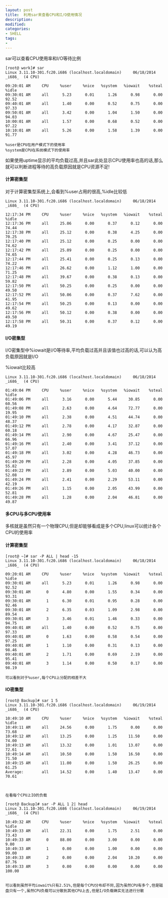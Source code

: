```yaml
---
layout: post
title:  利用sar来查看CPU和I/O使用情况
description: 
modified: 
categories: 
- SHELL 
tags:
- 
---
```


sar可以查看CPU使用率和I/O等待比例


	[root@ work]# sar
	Linux 3.11.10-301.fc20.i686 (localhost.localdomain) 	06/18/2014 	_i686_	(4 CPU)
	
	09:20:01 AM     CPU     %user     %nice   %system   %iowait    %steal     %idle
	09:30:01 AM     all      5.23      0.01      1.26      0.98      0.00     92.52
	09:40:01 AM     all      1.40      0.00      0.52      0.75      0.00     97.33
	09:50:01 AM     all      3.42      0.00      1.04      1.50      0.00     94.03
	10:00:01 AM     all      1.57      0.00      0.68      0.52      0.00     97.22
	10:10:01 AM     all      5.26      0.00      1.58      1.39      0.00     91.77

	%user是CPU在用户模式下的使用率
	%system是CPU在系统模式下的使用率
	

如果使用uptime显示的平均负载过高,并且sar此处显示CPU使用率也高的话,那么就可以判断进程等待的高负载原因就是CPU资源不足!

#### 计算密集型

对于计算密集型系统上,会看到%user占用的很高,%idle比较低

	Linux 3.11.10-301.fc20.i686 (localhost.localdomain) 	06/18/2014 	_i686_	(4 CPU)

	12:17:34 PM     CPU     %user     %nice   %system   %iowait    %steal     %idle
	12:17:36 PM     all     25.06      0.00      0.37      0.12      0.00     74.44
	12:17:38 PM     all     25.12      0.00      0.38      4.25      0.00     70.25
	12:17:40 PM     all     25.12      0.00      0.25      0.00      0.00     74.62
	12:17:42 PM     all     25.09      0.00      0.25      0.00      0.00     74.65
	12:17:44 PM     all     25.41      0.00      0.25      0.13      0.00     74.22
	12:17:46 PM     all     26.62      0.00      1.12      1.00      0.00     71.25
	12:17:48 PM     all     39.67      0.00      0.38      0.13      0.00     59.82
	12:17:50 PM     all     50.25      0.00      0.25      0.00      0.00     49.50
	12:17:52 PM     all     50.06      0.00      0.37      7.62      0.00     41.95
	12:17:54 PM     all     50.25      0.00      0.13      0.00      0.00     49.62
	12:17:56 PM     all     50.12      0.00      0.38      0.00      0.00     49.50
	12:17:58 PM     all     50.31      0.00      0.37      0.12      0.00     49.19

#### I/O密集型

I/O密集型中%iowait是I/O等待率,平均负载过高并且该值也过高的话,可以认为高负载原因就是I/O

%iowait比较高

	Linux 3.11.10-301.fc20.i686 (localhost.localdomain) 	06/18/2014 	_i686_	(4 CPU)

	01:49:04 PM     CPU     %user     %nice   %system   %iowait    %steal     %idle
	01:49:06 PM     all      3.16      0.00      5.44     30.85      0.00     60.56
	01:49:08 PM     all      2.63      0.00      4.64     72.77      0.00     19.95
	01:49:10 PM     all      2.38      0.00      4.51     44.74      0.00     48.37
	01:49:12 PM     all      2.78      0.00      4.17     32.87      0.00     60.18
	01:49:14 PM     all      2.90      0.00      4.67     25.47      0.00     66.96
	01:49:16 PM     all      2.40      0.00      3.41     37.12      0.00     57.07
	01:49:18 PM     all      3.02      0.00      4.28     46.73      0.00     45.97
	01:49:20 PM     all      2.28      0.00      4.05     37.85      0.00     55.82
	01:49:22 PM     all      2.89      0.00      5.03     40.00      0.00     52.08
	01:49:24 PM     all      2.41      0.00      2.29     53.11      0.00     42.19
	01:49:26 PM     all      1.15      0.00      2.05     43.99      0.00     52.81
	01:49:28 PM     all      1.28      0.00      2.04     46.81      0.00     49.87


#### 多CPU与多CPU使用率

多核就是虽然只有一个物理CPU,但是却能够看成是多个CPU,linux可以统计各个CPU的使用率

#### 计算密集型

	[root@ ~]# sar -P ALL | head -15
	Linux 3.11.10-301.fc20.i686 (localhost.localdomain) 	06/18/2014 	_i686_	(4 CPU)

	09:20:01 AM     CPU     %user     %nice   %system   %iowait    %steal     %idle
	09:30:01 AM     all      5.23      0.01      1.26      0.98      0.00     92.52
	09:30:01 AM       0      4.80      0.00      1.55      0.34      0.00     93.31
	09:30:01 AM       1      6.30      0.01      0.95      0.28      0.00     92.46
	09:30:01 AM       2      6.35      0.03      1.09      2.98      0.00     89.54
	09:30:01 AM       3      3.46      0.01      1.46      0.33      0.00     94.75
	09:40:01 AM     all      1.40      0.00      0.52      0.75      0.00     97.33
	09:40:01 AM       0      1.63      0.00      0.58      0.54      0.00     97.25
	09:40:01 AM       1      1.10      0.00      0.31      0.13      0.00     98.46
	09:40:01 AM       2      1.71      0.00      0.69      2.19      0.00     95.41
	09:40:01 AM       3      1.14      0.00      0.50      0.17      0.00     98.19
	
	可以看到对于%user,每个CPU上分配的相差不大


#### IO密集型

	[root@ Backup]# sar 1 5
	Linux 3.11.10-301.fc20.i686 (localhost.localdomain) 	06/19/2014 	_i686_	(4 CPU)

	10:49:10 AM     CPU     %user     %nice   %system   %iowait    %steal     %idle
	10:49:11 AM     all     24.56      0.00      1.75      0.00      0.00     73.68
	10:49:12 AM     all     13.25      0.00      1.25     11.50      0.00     74.00
	10:49:13 AM     all     13.32      0.00      1.01     13.07      0.00     72.61
	10:49:14 AM     all     10.50      0.00      1.50     16.50      0.00     71.50
	10:49:15 AM     all     11.00      0.00      1.50     26.25      0.00     61.25
	Average:        all     14.52      0.00      1.40     13.47      0.00     70.61



	在看每个CPU上IO的负载

	[root@ Backup]# sar -P ALL 1 2| head
	Linux 3.11.10-301.fc20.i686 (localhost.localdomain) 	06/19/2014 	_i686_	(4 CPU)

	10:49:32 AM     CPU     %user     %nice   %system   %iowait    %steal     %idle
	10:49:33 AM     all     22.31      0.00      1.75      2.51      0.00     73.43
	10:49:33 AM       0     88.00      0.00      3.00      0.00      0.00      9.00
	10:49:33 AM       1      0.00      0.00      1.00      0.00      0.00     99.00
	10:49:33 AM       2      0.00      0.00      2.04     10.20      0.00     87.76
	10:49:33 AM       3      0.00      0.00      0.00      0.00      0.00    100.00


	可以看到虽然平均iowait%只有2.51%,但是每个CPU分布却不同,因为虽然CPU有多个,但是磁盘只有一个,虽然CPU负载可以分散到其他CPU上去,但是I/O负载确实无法进行分散


